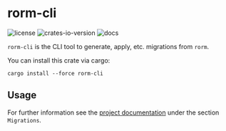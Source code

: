 # rorm-cli

![license](https://img.shields.io/github/license/rorm-orm/rorm-cli?label=License)
![crates-io-version](https://img.shields.io/crates/v/rorm-cli)
![docs](https://img.shields.io/docsrs/rorm-cli?label=Docs)

`rorm-cli` is the CLI tool to generate, apply, etc. migrations from `rorm`.

You can install this crate via cargo:

`cargo install --force rorm-cli`

## Usage

For further information see the [project documentation](https://rorm.rs) 
under the section `Migrations`.
